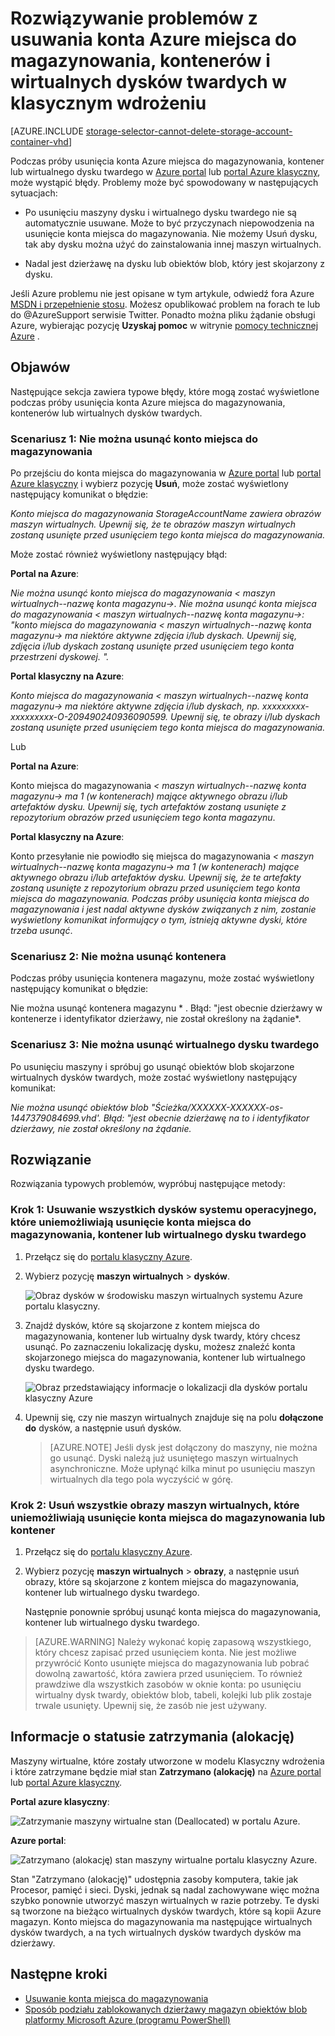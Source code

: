 <properties
    pageTitle="Rozwiązywanie problemów z usuwania konta Azure miejsca do magazynowania, kontenerów i wirtualnych dysków twardych w klasycznym wdrożeniu | Microsoft Azure"
    description="Rozwiązywanie problemów z usuwania konta Azure miejsca do magazynowania, kontenerów i wirtualnych dysków twardych w klasycznym wdrożeniu"
    services="storage"
    documentationCenter=""
    authors="genlin"
    manager="felixwu"
    editor="tysonn"
    tags="storage"/>

<tags
    ms.service="storage"
    ms.workload="na"
    ms.tgt_pltfrm="na"
    ms.devlang="na"
    ms.topic="article"
    ms.date="10/18/2016"
    ms.author="genli"/>

# <a name="troubleshoot-deleting-azure-storage-accounts-containers-or-vhds-in-a-classic-deployment"></a>Rozwiązywanie problemów z usuwania konta Azure miejsca do magazynowania, kontenerów i wirtualnych dysków twardych w klasycznym wdrożeniu

[AZURE.INCLUDE [storage-selector-cannot-delete-storage-account-container-vhd](../../includes/storage-selector-cannot-delete-storage-account-container-vhd.md)]

Podczas próby usunięcia konta Azure miejsca do magazynowania, kontener lub wirtualnego dysku twardego w [Azure portal](https://portal.azure.com/) lub [portal Azure klasyczny](https://manage.windowsazure.com/), może wystąpić błędy. Problemy może być spowodowany w następujących sytuacjach:

-   Po usunięciu maszyny dysku i wirtualnego dysku twardego nie są automatycznie usuwane. Może to być przyczynach niepowodzenia na usunięcie konta miejsca do magazynowania. Nie możemy Usuń dysku, tak aby dysku można użyć do zainstalowania innej maszyn wirtualnych.

-   Nadal jest dzierżawę na dysku lub obiektów blob, który jest skojarzony z dysku.

Jeśli Azure problemu nie jest opisane w tym artykule, odwiedź fora Azure [MSDN i przepełnienie stosu](https://azure.microsoft.com/support/forums/). Możesz opublikować problem na forach te lub do @AzureSupport serwisie Twitter. Ponadto można pliku żądanie obsługi Azure, wybierając pozycję **Uzyskaj pomoc** w witrynie [pomocy technicznej Azure](https://azure.microsoft.com/support/options/) .

## <a name="symptoms"></a>Objawów

Następujące sekcja zawiera typowe błędy, które mogą zostać wyświetlone podczas próby usunięcia konta Azure miejsca do magazynowania, kontenerów lub wirtualnych dysków twardych.

### <a name="scenario-1-unable-to-delete-a-storage-account"></a>Scenariusz 1: Nie można usunąć konto miejsca do magazynowania

Po przejściu do konta miejsca do magazynowania w [Azure portal](https://portal.azure.com/) lub [portal Azure klasyczny](https://manage.windowsazure.com/) i wybierz pozycję **Usuń**, może zostać wyświetlony następujący komunikat o błędzie:

*Konto miejsca do magazynowania StorageAccountName zawiera obrazów maszyn wirtualnych. Upewnij się, że te obrazów maszyn wirtualnych zostaną usunięte przed usunięciem tego konta miejsca do magazynowania.*

Może zostać również wyświetlony następujący błąd:

**Portal na Azure**:

*Nie można usunąć konto miejsca do magazynowania < maszyn wirtualnych--nazwę konta magazynu->. Nie można usunąć konta miejsca do magazynowania < maszyn wirtualnych--nazwę konta magazynu->: "konto miejsca do magazynowania < maszyn wirtualnych--nazwę konta magazynu-> ma niektóre aktywne zdjęcia i/lub dyskach. Upewnij się, zdjęcia i/lub dyskach zostaną usunięte przed usunięciem tego konta przestrzeni dyskowej. ".*

**Portal klasyczny na Azure**:

*Konto miejsca do magazynowania < maszyn wirtualnych--nazwę konta magazynu-> ma niektóre aktywne zdjęcia i/lub dyskach, np. xxxxxxxxx-xxxxxxxxx-O-209490240936090599. Upewnij się, te obrazy i/lub dyskach zostaną usunięte przed usunięciem tego konta miejsca do magazynowania.*

Lub

**Portal na Azure**:

Konto miejsca do magazynowania *< maszyn wirtualnych--nazwę konta magazynu-> ma 1 (w kontenerach) mające aktywnego obrazu i/lub artefaktów dysku. Upewnij się, tych artefaktów zostaną usunięte z repozytorium obrazów przed usunięciem tego konta magazynu*.

**Portal klasyczny na Azure**:

Konto przesyłanie nie powiodło się miejsca do magazynowania *< maszyn wirtualnych--nazwę konta magazynu-> ma 1 (w kontenerach) mające aktywnego obrazu i/lub artefaktów dysku. Upewnij się, że te artefakty zostaną usunięte z repozytorium obrazu przed usunięciem tego konta miejsca do magazynowania. Podczas próby usunięcia konta miejsca do magazynowania i jest nadal aktywne dysków związanych z nim, zostanie wyświetlony komunikat informujący o tym, istnieją aktywne dyski, które trzeba usunąć*.

### <a name="scenario-2-unable-to-delete-a-container"></a>Scenariusz 2: Nie można usunąć kontenera

Podczas próby usunięcia kontenera magazynu, może zostać wyświetlony następujący komunikat o błędzie:

Nie można usunąć kontenera magazynu * <container name>. Błąd: "jest obecnie dzierżawy w kontenerze i identyfikator dzierżawy, nie został określony na żądanie*.

### <a name="scenario-3-unable-to-delete-a-vhd"></a>Scenariusz 3: Nie można usunąć wirtualnego dysku twardego

Po usunięciu maszyny i spróbuj go usunąć obiektów blob skojarzone wirtualnych dysków twardych, może zostać wyświetlony następujący komunikat:

*Nie można usunąć obiektów blob "Ścieżka/XXXXXX-XXXXXX-os-1447379084699.vhd'. Błąd: "jest obecnie dzierżawę na to i identyfikator dzierżawy, nie został określony na żądanie.*

## <a name="solution"></a>Rozwiązanie
Rozwiązania typowych problemów, wypróbuj następujące metody:

### <a name="step-1-delete-any-os-disks-that-are-preventing-deletion-of-the-storage-account-container-or-vhd"></a>Krok 1: Usuwanie wszystkich dysków systemu operacyjnego, które uniemożliwiają usunięcie konta miejsca do magazynowania, kontener lub wirtualnego dysku twardego

1. Przełącz się do [portalu klasyczny Azure](https://manage.windowsazure.com/).
2. Wybierz pozycję **maszyn wirtualnych** > **dysków**.

    ![Obraz dysków w środowisku maszyn wirtualnych systemu Azure portalu klasyczny.](./media/storage-cannot-delete-storage-account-container-vhd/VMUI.png)

3. Znajdź dysków, które są skojarzone z kontem miejsca do magazynowania, kontener lub wirtualny dysk twardy, który chcesz usunąć. Po zaznaczeniu lokalizację dysku, możesz znaleźć konta skojarzonego miejsca do magazynowania, kontener lub wirtualnego dysku twardego.

    ![Obraz przedstawiający informacje o lokalizacji dla dysków portalu klasyczny Azure](./media/storage-cannot-delete-storage-account-container-vhd/DiskLocation.png)

4. Upewnij się, czy nie maszyn wirtualnych znajduje się na polu **dołączone do** dysków, a następnie usuń dysków.

    > [AZURE.NOTE] Jeśli dysk jest dołączony do maszyny, nie można go usunąć. Dyski należą już usuniętego maszyn wirtualnych asynchroniczne. Może upłynąć kilka minut po usunięciu maszyn wirtualnych dla tego pola wyczyścić w górę.

### <a name="step-2-delete-any-vm-images-that-are-preventing-deletion-of-the-storage-account-or-container"></a>Krok 2: Usuń wszystkie obrazy maszyn wirtualnych, które uniemożliwiają usunięcie konta miejsca do magazynowania lub kontener

1. Przełącz się do [portalu klasyczny Azure](https://manage.windowsazure.com/).
2. Wybierz pozycję **maszyn wirtualnych** > **obrazy**, a następnie usuń obrazy, które są skojarzone z kontem miejsca do magazynowania, kontener lub wirtualnego dysku twardego.

    Następnie ponownie spróbuj usunąć konta miejsca do magazynowania, kontener lub wirtualnego dysku twardego.

> [AZURE.WARNING] Należy wykonać kopię zapasową wszystkiego, który chcesz zapisać przed usunięciem konta. Nie jest możliwe przywrócić Konto usunięte miejsca do magazynowania lub pobrać dowolną zawartość, która zawiera przed usunięciem. To również prawdziwe dla wszystkich zasobów w oknie konta: po usunięciu wirtualny dysk twardy, obiektów blob, tabeli, kolejki lub plik zostaje trwale usunięty. Upewnij się, że zasób nie jest używany.

## <a name="about-the-stopped-deallocated-status"></a>Informacje o statusie zatrzymania (alokację)

Maszyny wirtualne, które zostały utworzone w modelu Klasyczny wdrożenia i które zatrzymane będzie miał stan **Zatrzymano (alokację)** na [Azure portal](https://portal.azure.com/) lub [portal Azure klasyczny](https://manage.windowsazure.com/).

**Portal azure klasyczny**:

![Zatrzymanie maszyny wirtualne stan (Deallocated) w portalu Azure.](./media/storage-cannot-delete-storage-account-container-vhd/moreinfo2.png)


**Azure portal**:

![Zatrzymano (alokację) stan maszyny wirtualne portalu klasyczny Azure.](./media/storage-cannot-delete-storage-account-container-vhd/moreinfo1.png)

Stan "Zatrzymano (alokację)" udostępnia zasoby komputera, takie jak Procesor, pamięć i sieci. Dyski, jednak są nadal zachowywane więc można szybko ponownie utworzyć maszyn wirtualnych w razie potrzeby. Te dyski są tworzone na bieżąco wirtualnych dysków twardych, które są kopii Azure magazyn. Konto miejsca do magazynowania ma następujące wirtualnych dysków twardych, a na tych wirtualnych dysków twardych dysków ma dzierżawy.

## <a name="next-steps"></a>Następne kroki

- [Usuwanie konta miejsca do magazynowania](storage-create-storage-account.md#delete-a-storage-account)
- [Sposób podziału zablokowanych dzierżawy magazyn obiektów blob platformy Microsoft Azure (programu PowerShell)](https://gallery.technet.microsoft.com/scriptcenter/How-to-break-the-locked-c2cd6492)
